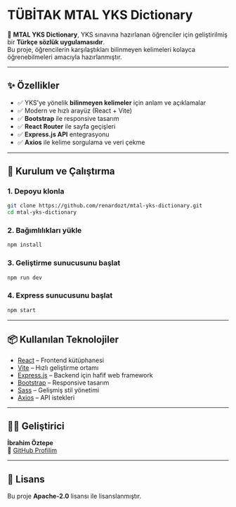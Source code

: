 # TÜBİTAK MTAL YKS Dictionary

📖 **MTAL YKS Dictionary**, YKS sınavına hazırlanan öğrenciler için geliştirilmiş bir **Türkçe sözlük uygulamasıdır**.  
Bu proje, öğrencilerin karşılaştıkları bilinmeyen kelimeleri kolayca öğrenebilmeleri amacıyla hazırlanmıştır.  

---

## ✨ Özellikler
- ✅ YKS'ye yönelik **bilinmeyen kelimeler** için anlam ve açıklamalar  
- ✅ Modern ve hızlı arayüz (React + Vite)  
- ✅ **Bootstrap** ile responsive tasarım  
- ✅ **React Router** ile sayfa geçişleri  
- ✅ **Express.js API** entegrasyonu  
- ✅ **Axios** ile kelime sorgulama ve veri çekme  

---

## 🚀 Kurulum ve Çalıştırma

### 1. Depoyu klonla
```bash
git clone https://github.com/renardozt/mtal-yks-dictionary.git
cd mtal-yks-dictionary
```

### 2. Bağımlılıkları yükle
```bash
npm install
```

### 3. Geliştirme sunucusunu başlat
```bash
npm run dev
```

### 4. Express sunucusunu başlat
```bash
npm start
```

---

## 📦 Kullanılan Teknolojiler
- [React](https://reactjs.org/) – Frontend kütüphanesi  
- [Vite](https://vitejs.dev/) – Hızlı geliştirme ortamı  
- [Express.js](https://expressjs.com/) – Backend için hafif web framework  
- [Bootstrap](https://getbootstrap.com/) – Responsive tasarım  
- [Sass](https://sass-lang.com/) – Gelişmiş stil yönetimi  
- [Axios](https://axios-http.com/) – API istekleri  

---

## 👨‍💻 Geliştirici
**İbrahim Öztepe**  
📌 [GitHub Profilim](https://github.com/renardozt)

---

## 📜 Lisans
Bu proje **Apache-2.0** lisansı ile lisanslanmıştır.
